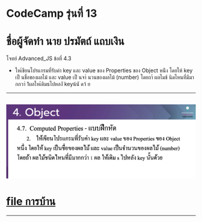 # CodeCamp รุ่นที่ 13

# **ชื่อผู้จัดทำ นาย ปรมัตถ์ แถบเงิน**

โจทย์ Advanced_JS ข้อที่ 4.3
- ใหเ้ขียนโปรแกรมที่รับค่า key และ value ของ Properties ของ Object
หน่ึง โดยให้ key เป็ นชื่อของผลไม้ และ value เป็ นจาํ นวนของผลไม้ (number) โดยถา้ ผลไมช้ นิดไหนที่มีมากกวา่ 1ผลใหเ้ติมsไปหลงั keyน้นั ดว้ ย
---
![picpra gob](pic4.3.png)
---
# [file การบ้าน](advancedJS43.js)
---